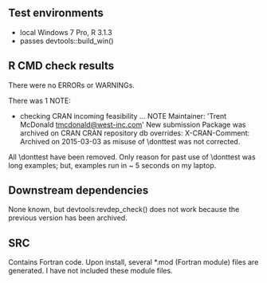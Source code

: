 ## Test environments
* local Windows 7 Pro, R 3.1.3
* passes devtools::build_win()

## R CMD check results
There were no ERRORs or WARNINGs. 

There was 1 NOTE:

* checking CRAN incoming feasibility ... NOTE
Maintainer: 'Trent McDonald <tmcdonald@west-inc.com>'
New submission
Package was archived on CRAN
CRAN repository db overrides:
  X-CRAN-Comment: Archived on 2015-03-03 as misuse of \donttest was not
corrected.

All \donttest have been removed. Only reason for past use of \donttest was 
long examples; but, examples run in ~ 5 seconds on my laptop. 

## Downstream dependencies
None known, but devtools:revdep_check() does not work because the previous 
version has been archived. 

## SRC 
Contains Fortran code.  Upon install, several *.mod (Fortran module) files 
are generated.  I have not included these module files. 